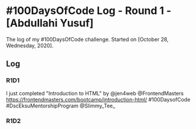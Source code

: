 # #100DaysOfCode Log - Round 1 - [Abdullahi Yusuf]

The log of my #100DaysOfCode challenge. Started on [October 28, Wednesday, 2020].

## Log

### R1D1 
I just completed "Introduction to HTML" by  @jen4web @FrontendMasters 
https://frontendmasters.com/bootcamp/introduction-html/ 
#100DaysofCode 
#DscEksuMentorshipProgram 
@Slimmy_Tee_

### R1D2
